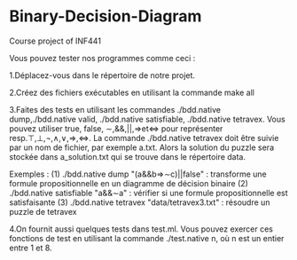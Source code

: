# Binary-Decision-Diagram
Course project of INF441

Vous pouvez tester nos programmes comme ceci :

1.Déplacez-vous dans le répertoire de notre projet.

2.Créez des fichiers exécutables en utilisant la commande make all 

3.Faites des tests en utilisant les commandes ./bdd.native dump,./bdd.native valid, ./bdd.native satisfiable, ./bdd.native tetravex. Vous pouvez utiliser true, false, ∼,&&,||,=>et<=> pour représenter resp.⊤,⊥,¬,∧,∨,⇒,⇔. La commande ./bdd.native tetravex doit être suivie par un nom de fichier, par exemple a.txt. Alors la solution du puzzle sera stockée dans a_solution.txt qui se trouve dans le répertoire data.

Exemples :
(1) ./bdd.native dump "(a&&b=>∼c)||false" : transforme une formule propositionnelle en un diagramme de décision binaire
(2) ./bdd.native satisfiable "a&&∼a" : vérifier si une formule propositionnelle est satisfaisante
(3) ./bdd.native tetravex "data/tetravex3.txt" : résoudre un puzzle de tetravex

4.On fournit aussi quelques tests dans test.ml. Vous pouvez exercer ces fonctions de test en utilisant la commande ./test.native n, où n est un entier entre 1 et 8.

